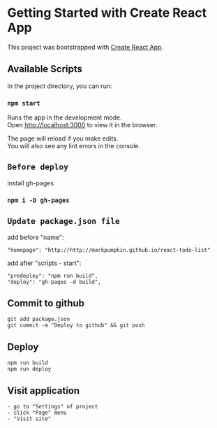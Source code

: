 # Getting Started with Create React App

This project was bootstrapped with [Create React App](https://github.com/facebook/create-react-app).

## Available Scripts

In the project directory, you can run:

### `npm start`

Runs the app in the development mode.\
Open [http://localhost:3000](http://localhost:3000) to view it in the browser.

The page will reload if you make edits.\
You will also see any lint errors in the console.

## `Before deploy`

install gh-pages

### `npm i -D gh-pages`

## `Update package.json file`

add before "name":

    "homepage": "http://http://markpumpkin.github.io/react-todo-list"

add after "scripts - start":

    "predeploy": "npm run build",
    "deploy": "gh-pages -d build",

## Commit to github

    git add package.json
    git commit -m "Deploy to github" && git push

## Deploy

    npm run build
    npm run deploy

## Visit application

    - go to "Settings" of project
    - click "Page" menu
    - "Visit site"
